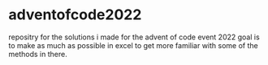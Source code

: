 # adventofcode2022
repositry for the solutions i made for the advent of code event 2022
goal is to make as much as possible in excel to get more familiar with some of the methods in there.
